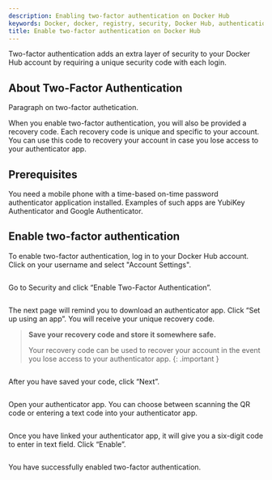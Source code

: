 ```yaml
---
description: Enabling two-factor authentication on Docker Hub
keywords: Docker, docker, registry, security, Docker Hub, authentication, two-factor authentication
title: Enable two-factor authentication on Docker Hub
---
```


Two-factor authentication adds an extra layer of security to your Docker Hub
account by requiring a unique security code with each login.

## About Two-Factor Authentication
Paragraph on two-factor authetication.

When you enable two-factor authentication, you will also be provided a recovery
code. Each recovery code is unique and specific to your account. You can use
this code to recovery your account in case you lose access to your authenticator
app.


## Prerequisites
You need a mobile phone with a time-based on-time password authenticator
application installed. Examples of such apps are YubiKey Authenticator and
Google Authenticator.


## Enable two-factor authentication
To enable two-factor authentication, log in to your Docker Hub account. Click
on your username and select "Account Settings".

![]()

Go to Security and click “Enable Two-Factor Authentication”.

![]()

The next page will remind you to download an authenticator app. Click “Set up
using an app”. You will receive your unique recovery code.

> **Save your recovery code and store it somewhere safe.**
>
> Your recovery code can be used to recover your account in the event you lose
> access to your authenticator app.
{: .important }

![]()

After you have saved your code, click “Next”.

![]()

Open your authenticator app. You can choose between scanning the QR code or
entering a text code into your authenticator app.

![]()

Once you have linked your authenticator app, it will give you a six-digit code
to enter in text field. Click “Enable”.

![]()

You have successfully enabled two-factor authentication.
